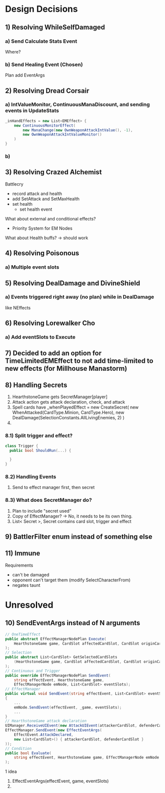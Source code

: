 # Design Decisions

## 1) Resolving WhileSelfDamaged

### a) Send Calculate Stats Event

Where?

### b) Send Healing Event (Chosen)

Plan add EventArgs

## 2) Resolving Dread Corsair

### a) IntValueMonitor, ContinuousManaDiscount, and sending events in UpdateStats

```C#
_inHandEffects = new List<EMEffect> {
	new ContinuousMonitorEffect(
		new ManaChange(new OwnWeaponAttackIntValue(), -1),
		new OwnWeaponAttackIntValueMonitor()
	)
}
```

### b) 

## 3) Resolving Crazed Alchemist

Battlecry

- record attack and health
- add SetAttack and SetMaxHealth
- set health
  - set health event

What about external and conditional effects?

- Priority System for EM Nodes

What about Health buffs? -> should work

## 4) Resolving Poisonous

### a) Multiple event slots

## 5) Resolving DealDamage and DivineShield

### a) Events triggered right away (no plan) while in DealDamage

like NEffects

## 6) Resolving Lorewalker Cho

### a) Add eventSlots to Execute

## 7) Decided to add an option for TimeLimitedEMEffect to not add time-limited to new effects (for Millhouse Manastorm)

## 8) Handling Secrets

1) HearthstoneGame gets SecretManager[player]
2) Attack action gets attack declaration, check, and attack
3) Spell cards have _whenPlayedEffect = new CreateSecret(
     new WhenAttacked(CardType.Minion, CardType.Hero),
	 new DealDamage(SelectionConstants.AllLivingEnemies, 2)
   )
4) 

### 8.1) Split trigger and effect?

```C#
class Trigger {
  public bool ShouldRun(...) {
    
  }
}
```

### 8.2) Handling Events

1) Send to effect manager first, then secret

### 8.3) What does SecretManager do?

1) Plan to include "secret used"
2) Copy of EffectManager? -> No, it needs to be its own thing.
3) List< Secret >, Secret contains card slot, trigger and effect

## 9) BattlerFilter enum instead of something else

## 11) Immune

Requirements

- can't be damaged
- opponent can't target them (modify SelectCharacterFrom)
- negates taunt

# Unresolved

## 10) SendEventArgs instead of N arguments

```C#
// OneTimeEffect
public abstract EffectManagerNodePlan Execute(
	HearthstoneGame game, CardSlot affectedCardSlot, CardSlot originCardSlot, List<CardSlot> eventSlots
);
// Selection
public abstract List<CardSlot> GetSelectedCardSlots
    (HearthstoneGame game, CardSlot affectedCardSlot, CardSlot originCardSlot, List<CardSlot> eventSlots
);
// Continuous and Trigger
public override EffectManagerNodePlan SendEvent(
    string effectEvent, HearthstoneGame game,
    EffectManagerNode emNode, List<CardSlot> eventSlots);
// EffectManager
public virtual void SendEvent(string effectEvent, List<CardSlot> eventSlots)
{
    ...
    emNode.SendEvent(effectEvent, _game, eventSlots);
    ...
}
// HearthstoneGame attack declaration
UIManager.ReceiveUIEvent(new AttackUIEvent(attackerCardSlot, defenderCardSlot));
EffectManager.SendEvent(new EffectEventArgs(
    EffectEvent.AttackDeclared,
    new List<CardSlot>() { attackerCardSlot, defenderCardSlot }
));
// Condition
public bool Evaluate(
    string effectEvent, HearthstoneGame game, EffectManagerNode emNode, List<CardSlot> eventSlots
);
```

1 idea
1) EffectEventArgs(effectEvent, game, eventSlots)
2) 